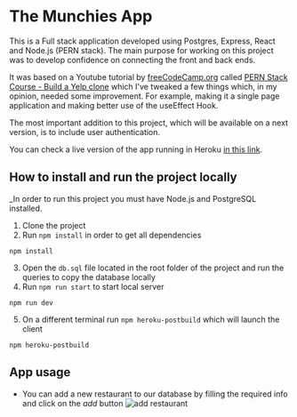# The Munchies App

This is a Full stack application developed using Postgres, Express, React and Node.js (PERN stack). 
The main purpose for working on this project was to develop confidence on connecting the front and back ends.

It was based on a Youtube tutorial by [freeCodeCamp.org](https://www.freecodecamp.org/) called [PERN Stack Course - Build a Yelp clone](https://www.youtube.com/watch?v=J01rYl9T3BU&t=21401s) which I've tweaked a few things which, 
in my opinion, needed some improvement. For example, making it a single page application and making better use of the useEffect Hook.

The most important addition to this project, which will be available on a next version, is to include user authentication. 

You can check a live version of the app running in Heroku [in this link](http://the-munchies.herokuapp.com/).

## How to install and run the project locally
_In order to run this project you must have Node.js and PostgreSQL installed.

1. Clone the project
2. Run `npm install` in order to get all dependencies
```
npm install
```
3. Open the `db.sql` file located in the root folder of the project and run the queries to copy the database locally
4. Run `npm run start` to start local server
```
npm run dev
```
5. On a different terminal run `npm heroku-postbuild` which will launch the client
```
npm heroku-postbuild
```

## App usage

- You can add a new restaurant to our database by filling the required info and click on the *add* button
![add restaurant](./resources/images/step-1)
